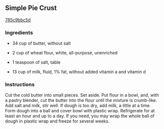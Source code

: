 ## Simple Pie Crust

[785c9bbc5d](http://www.food.com/recipe/simple-pie-crust-324267)

### Ingredients

 - 34 cup of butter, without salt

 - 2 cup of wheat flour, white, all-purpose, unenriched

 - 1 teaspoon of salt, table

 - 13 cup of milk, fluid, 1% fat, without added vitamin a and vitamin d

### Instructions

Cut the cold butter into small pieces. Set aside. Put flour in a bowl, and, with a pastry blender, cut the butter into the flour until the mixture is crumb-like. Add salt and milk, stir well. If dough is too dry, add milk, a little at a time. Form dough into a ball and cover bowl with plastic wrap. Refrigerate for at least an hour and up to a day. If you need, you may wrap the whole ball of dough in plastic wrap and freeze for several weeks.